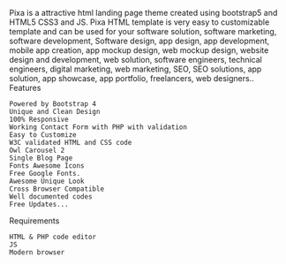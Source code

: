 

Pixa is a attractive html landing page theme created using bootstrap5 and HTML5 CSS3 and JS. Pixa HTML template is very easy to customizable template and can be used for your software solution, software marketing, software development, Software design, app design, app development, mobile app creation, app mockup design, web mockup design, website design and development, web solution, software engineers, technical engineers, digital marketing, web marketing, SEO, SEO solutions, app solution, app showcase, app portfolio, freelancers, web designers..
Features

    Powered by Bootstrap 4
    Unique and Clean Design
    100% Responsive
    Working Contact Form with PHP with validation
    Easy to Customize
    W3C validated HTML and CSS code
    Owl Carousel 2
    Single Blog Page
    Fonts Awesome Icons
    Free Google Fonts.
    Awesome Unique Look
    Cross Browser Compatible
    Well documented codes
    Free Updates...

Requirements

    HTML & PHP code editor
    JS
    Modern browser
